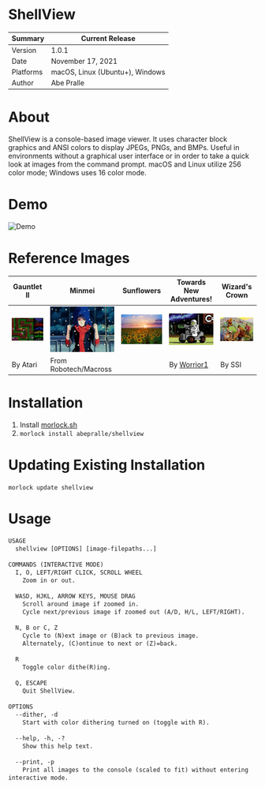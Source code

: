 # ShellView

Summary   | Current Release
----------|-----------------------
Version   | 1.0.1
Date      | November 17, 2021
Platforms | macOS, Linux (Ubuntu+), Windows
Author    | Abe Pralle

# About
ShellView is a console-based image viewer. It uses character block graphics and ANSI colors to display JPEGs, PNGs, and BMPs. Useful in environments without a graphical user interface or in order to take a quick look at images from the command prompt. macOS and Linux utilize 256 color mode; Windows uses 16 color mode.

# Demo
![Demo](Media/Videos/ShellView-1.1.gif)

# Reference Images
Gauntlet II | Minmei                                       | Sunflowers | Towards New Adventures! | Wizard's Crown
------------|----------------------------------------------|------------|-------------------------|---------------------
![Gauntlet II](Media/Thumbnails/GauntletII.jpeg) | ![Minmei](Media/Thumbnails/Minmei.jpeg) | ![Sunflowers](Media/Thumbnails/Sunflowers.jpeg) | ![Towards New Adventures!](Media/Thumbnails/TowardsNewAdventures.png) | ![Wizards's Crown](Media/Thumbnails/WizardsCrown.jpeg)
By Atari | From Robotech/Macross | | By [Worrior1](https://twitter.com/PETSCIIWORLD/status/1388846460544987139?s=20) | By SSI


# Installation

1. Install [morlock.sh](https://morlock.sh)
2. `morlock install abepralle/shellview`

# Updating Existing Installation
`morlock update shellview`

# Usage
    USAGE
      shellview [OPTIONS] [image-filepaths...]

    COMMANDS (INTERACTIVE MODE)
      I, O, LEFT/RIGHT CLICK, SCROLL WHEEL
        Zoom in or out.

      WASD, HJKL, ARROW KEYS, MOUSE DRAG
        Scroll around image if zoomed in.
        Cycle next/previous image if zoomed out (A/D, H/L, LEFT/RIGHT).

      N, B or C, Z
        Cycle to (N)ext image or (B)ack to previous image.
        Alternately, (C)ontinue to next or (Z)=back.

      R
        Toggle color dithe(R)ing.

      Q, ESCAPE
        Quit ShellView.

    OPTIONS
      --dither, -d
        Start with color dithering turned on (toggle with R).

      --help, -h, -?
        Show this help text.

      --print, -p
        Print all images to the console (scaled to fit) without entering interactive mode.

